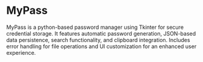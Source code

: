 # MyPass
MyPass is a python-based password manager using Tkinter for secure credential storage. It features automatic password generation, JSON-based data persistence, search functionality, and clipboard integration. Includes error handling for file operations and UI customization for an enhanced user experience.
